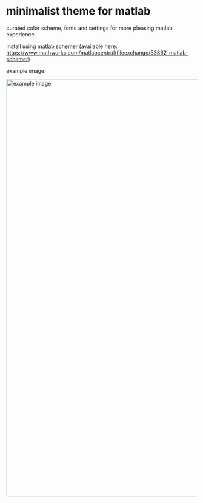 # minimalist theme for matlab

curated color scheme, fonts and settings for more pleasing matlab experience. 

install using matlab schemer (available here: https://www.mathworks.com/matlabcentral/fileexchange/53862-matlab-schemer)

example image:

<img width="1100" alt="example image" src="https://user-images.githubusercontent.com/92355713/147558320-1185dcad-8a49-4732-8518-61b0c210e257.png">
